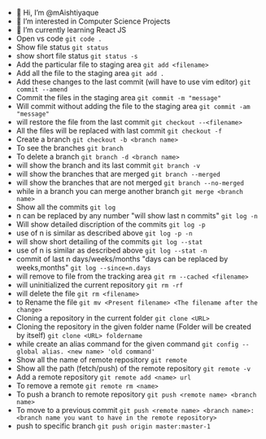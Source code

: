 - 👋 Hi, I’m @mAishtiyaque
- 👀 I’m interested in Computer Science Projects
- 🌱 I’m currently learning React JS
- Open vs code ```git code .                                ``` <br/>
- Show file status ```git status                                ``` <br/>
- show short file status ```git status -s                             ``` <br/>
- Add the particular file to staging area ```git add <filename>                        ``` <br/>
- Add all the file to the staging area ```git add .                                  ``` <br/>
- Add these changes to the last commit (will have to use vim editor) ```git commit --amend                        ``` <br/>
- Commit the files in the staging area     ```git commit -m "message"                   ``` <br/>
- Will commit without adding the file to the staging area ```git commit -am "message"                  ``` <br/>
- will restore the file from the last commit ```git checkout --<filename>                 ``` <br/>
- All the files will be replaced with last commit ```git checkout -f                           ``` <br/>
- Create a branch ```git checkout -b <branch name> 		   	  ``` <br/>
- To see the branches ```git branch 								``` <br/>
- To delete a branch ```git branch -d <branch name>				``` <br/>
- will show the branch and its last commit ```git branch -v 							``` <br/>
- will show the branches that are merged ```git branch --merged 					``` <br/>
- will show the branches that are not merged ```git branch --no-merged 					``` <br/>
- while in a branch you can merge another branch ```git merge <branch name>					``` <br/>
- Show all the commits ```git log                                   ``` <br/>
- n can be replaced by any number "will show last n commits" ```git log -n                                ``` <br/>
- Will show detailed discription of the commits   ```git log -p                                ``` <br/>
- use of n is similar as described above   ```git log -p -n                             ``` <br/>
- will show short detailing of the commits   ```git log --stat                            ``` <br/>
- use of n is similar as described above     ```git log --stat -n                         ``` <br/>
- commit of last n days/weeks/months "days can be replaced by weeks,months" ```git log --since=n.days                    ``` <br/>
- will remove to file from the tracking area  ```git rm --cached <filename>                ``` <br/>
- will uninitialized the current repository               ```git rm -rf                                ``` <br/>
- will delete the file   ```git rm <filename>                         ``` <br/>
- to Rename the file ```git mv <Present filename> <The filename after the change>  ``` <br/>
- Cloning a repository in the current folder ```git clone <URL>                           ``` <br/>
- Cloning the repository in the given folder name (Folder will be created by itself)  ```git clone <URL> foldername                ``` <br/>
- while create an alias command for the given command ```git config --global alias. <new name> 'old command'  ``` <br/>
- Show all the name of remote repository ```git remote 						``` <br/>
- Show all the path (fetch/push) of the remote repository ```git remote -v 					``` <br/>
- Add a remote repository ```git remote add <name> url			``` <br/>
- To remove a remote ```git remote rm <name>				``` <br/>
- To push a branch to remote repository ```git push <remote name> <branch name>	``` <br/>
- To move to a previous commit ```git push <remote name> <branch name>:<branch name you want to have in the remote repository>``` <br/>
- push to specific branch ``` git push origin master:master-1 ```


<!---
mAishtiyaque/mAishtiyaque is a ✨ special ✨ repository because its `README.md` (this file) appears on your GitHub profile.
You can click the Preview link to take a look at your changes.
--->


